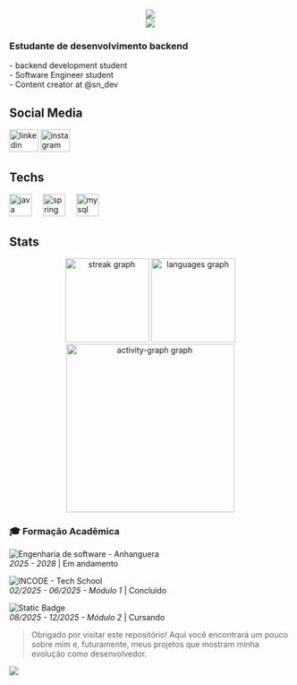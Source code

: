 <h1 align="center">
  <img src="https://readme-typing-svg.herokuapp.com/?font=Righteous&size=35&center=true&vCenter=true&width=500&height=70&duration=3000&pause=550&lines=Graduando+em;+Eu+sou+o+Vitor!;&color=ffffff" />

<div align="center" class="animated-header">
  <img src="https://readme-typing-svg.herokuapp.com/?lines=Engenharia+de+software;Desenvolvedor+Backend;&font=Fira%20Code&center=true&width=440&height=45&color=00BFFF&vCenter=true&duration=3000&pause=550&size=22" />
</div>

<div class="matrix-animation"></div>

### Estudante de desenvolvimento backend

<p align="left">- backend development student<br>- Software Engineer student<br>- Content creator at @sn_dev</p>

<p></p>

<h2 align="left">Social Media</h2>

<div align="left">
  <img src="https://raw.githubusercontent.com/maurodesouza/profile-readme-generator/master/src/assets/icons/social/linkedin/default.svg" width="52" height="40" alt="linkedin logo"  />
  <img src="https://raw.githubusercontent.com/maurodesouza/profile-readme-generator/master/src/assets/icons/social/instagram/default.svg" width="52" height="40" alt="instagram logo"  />
</div>

<p></p>

<h2 align="left">Techs</h2>
<div align="left">
  <img src="https://cdn.jsdelivr.net/gh/devicons/devicon/icons/java/java-original.svg" height="40" alt="java logo"  />
  <img width="12" />
  <img src="https://cdn.jsdelivr.net/gh/devicons/devicon/icons/spring/spring-original.svg" height="40" alt="spring logo"  />
  <img width="12" />
  <img src="https://cdn.jsdelivr.net/gh/devicons/devicon/icons/mysql/mysql-original.svg" height="40" alt="mysql logo"  />
</div>

<div></div>

<h2 align="left">Stats</h2>

<div align="center">
  <img src="https://streak-stats.demolab.com?user=souzza-dev&locale=en&mode=daily&theme=dracula&hide_border=false&border_radius=5&order=3" height="150" alt="streak graph"  />
  <img src="https://github-readme-stats.vercel.app/api/top-langs?username=souzza-dev&locale=en&hide_title=false&layout=compact&card_width=320&langs_count=5&theme=dracula&hide_border=false&order=2" height="150" alt="languages graph"  />
  <img src="https://github-readme-activity-graph.vercel.app/graph?username=souzza-dev&radius=16&theme=react&area=true&order=5" height="300" alt="activity-graph graph"  />
</div>


### 🎓 Formação Acadêmica
![Engenharia de software - Anhanguera](https://img.shields.io/badge/Engenharia%20de%20software-Anhanguera-FF6700?style=for-the-badge) 
<br>*2025 - 2028* | Em andamento

![INCODE - Tech School](https://img.shields.io/badge/INCODE-Tech%20School-228B22?style=for-the-badge)
<br>*02/2025 - 06/2025 - Módulo 1* | Concluído

![Static Badge](https://img.shields.io/badge/incode-tech_school-blue?style=for-the-badge&color=blue)
<br>*08/2025 - 12/2025 - Módulo 2* | Cursando

> Obrigado por visitar este repositório! Aqui você encontrará um pouco sobre mim e, futuramente, meus projetos que mostram minha evolução como desenvolvedor.
> 
[![](https://visitcount.itsvg.in/api?id=souzza-dev&icon=0&color=0)](https://visitcount.itsvg.in)


<!-- Proudly created with GPRM ( https://gprm.itsvg.in ) -->
